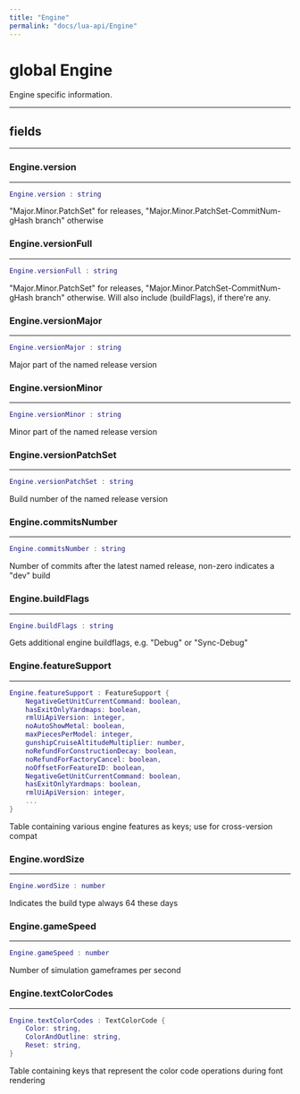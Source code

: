 ```yaml
---
title: "Engine"
permalink: "docs/lua-api/Engine"
---
```

# global Engine


Engine specific information.







---



## fields
---

### Engine.version
---
```lua
Engine.version : string
```



"Major.Minor.PatchSet" for releases, "Major.Minor.PatchSet-CommitNum-gHash branch" otherwise








### Engine.versionFull
---
```lua
Engine.versionFull : string
```



"Major.Minor.PatchSet" for releases, "Major.Minor.PatchSet-CommitNum-gHash branch" otherwise. Will also include (buildFlags), if there're any.








### Engine.versionMajor
---
```lua
Engine.versionMajor : string
```



Major part of the named release version








### Engine.versionMinor
---
```lua
Engine.versionMinor : string
```



Minor part of the named release version








### Engine.versionPatchSet
---
```lua
Engine.versionPatchSet : string
```



Build number of the named release version








### Engine.commitsNumber
---
```lua
Engine.commitsNumber : string
```



Number of commits after the latest named release, non-zero indicates a "dev" build








### Engine.buildFlags
---
```lua
Engine.buildFlags : string
```



Gets additional engine buildflags, e.g. "Debug" or "Sync-Debug"








### Engine.featureSupport
---
```lua
Engine.featureSupport : FeatureSupport {
    NegativeGetUnitCurrentCommand: boolean,
    hasExitOnlyYardmaps: boolean,
    rmlUiApiVersion: integer,
    noAutoShowMetal: boolean,
    maxPiecesPerModel: integer,
    gunshipCruiseAltitudeMultiplier: number,
    noRefundForConstructionDecay: boolean,
    noRefundForFactoryCancel: boolean,
    noOffsetForFeatureID: boolean,
    NegativeGetUnitCurrentCommand: boolean,
    hasExitOnlyYardmaps: boolean,
    rmlUiApiVersion: integer,
    ...
}
```



Table containing various engine features as keys; use for cross-version compat








### Engine.wordSize
---
```lua
Engine.wordSize : number
```



Indicates the build type always 64 these days








### Engine.gameSpeed
---
```lua
Engine.gameSpeed : number
```



Number of simulation gameframes per second








### Engine.textColorCodes
---
```lua
Engine.textColorCodes : TextColorCode {
    Color: string,
    ColorAndOutline: string,
    Reset: string,
}
```



Table containing keys that represent the color code operations during font rendering









